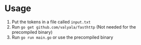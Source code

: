 # Usage
1. Put the tokens in a file called `input.txt`
2. Run `go get github.com/valyala/fasthttp` (Not needed for the precompiled binary)
3. Run `go run main.go` or use the precompiled binary